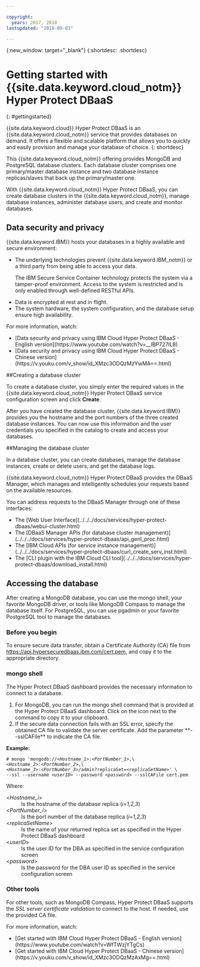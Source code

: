 ```yaml
---

copyright:
  years: 2017, 2018
lastupdated: "2018-09-03"

---
```


{:new_window: target="_blank"}
{:shortdesc: .shortdesc}

# Getting started with {{site.data.keyword.cloud_notm}} Hyper Protect DBaaS
{: #gettingstarted}

{{site.data.keyword.cloud}} Hyper Protect DBaaS is an {{site.data.keyword.cloud_notm}} service that provides databases on demand.
It offers a flexible and scalable platform that allows you to quickly and easily
provision and manage your database of choice.
{: shortdesc}

This {{site.data.keyword.cloud_notm}} offering provides MongoDB and PostgreSQL database clusters. Each database
cluster comprises one primary/master database instance and two database instance
replicas/slaves that back up the primary/master one.

With {{site.data.keyword.cloud_notm}} Hyper Protect DBaaS, you can create database clusters in the {{site.data.keyword.cloud_notm}},
manage database instances, administer database users, and create and
monitor databases.

## Data security and privacy

{{site.data.keyword.IBM}} hosts your databases in a highly available and secure environment:
<ul>
<li>The underlying technologies prevent {{site.data.keyword.IBM_notm}} or a third party from being able to
access your data.
<p>The IBM Secure Service Container technology protects the system via a
tamper-proof environment. Access to the system is restricted and is only enabled
through well-defined RESTful APIs.</p></li>
<li>Data is encrypted at rest and in flight.</li>
<li>The system hardware, the system configuration, and the database setup ensure
high availability.</li>
</ul>

For more information, watch: 
<ul>
<li>[Data security and privacy using IBM Cloud Hyper Protect DBaaS - English version](https://www.youtube.com/watch?v=__IBP727IL8)</li>
<li>[Data security and privacy using IBM Cloud Hyper Protect DBaaS - Chinese version](https://v.youku.com/v_show/id_XMzc3ODQzMzYwMA==.html)</li>
</ul>


##Creating a database cluster

To create a database cluster, you simply enter the required values in the
{{site.data.keyword.cloud_notm}} Hyper Protect DBaaS service configuration screen and click **Create**.

After you have created the database cluster, {{site.data.keyword.IBM}} provides you the hostname and the port
numbers of the three created database instances. You can now use this information
and the user credentials you specified in the catalog to create and access your
databases.

##Managing the database cluster

In a database cluster, you can create databases, manage the database instances,
create or delete users, and get the database logs.

{{site.data.keyword.cloud_notm}} Hyper Protect DBaaS provides the DBaaS Manager, which manages and
intelligently schedules your requests based on the available resources.

You can address requests to the DBaaS Manager through one of these interfaces:
<ul>
<li>The [Web User Interface](../../../docs/services/hyper-protect-dbaas/webui-cluster.html)</li>
<li>The [DBaaS Manager APIs (for database cluster management)](../../../docs/services/hyper-protect-dbaas/api_genl_proc.html)</li>
<li>The [IBM Cloud APIs (for service instance management)](../../../docs/services/hyper-protect-dbaas/curl_create_serv_inst.html)</li>
<li>The [CLI plugin with the IBM Cloud CLI tool](../../../docs/services/hyper-protect-dbaas/download_install.html)</li>
</ul>

## Accessing the database

After creating a MongoDB database, you can use the mongo shell, your favorite
MongoDB driver, or tools like MongoDB Compass to manage the database itself. 
For PostgreSQL, you can use pgadmin or your favorite PostgreSQL tool to manage the databases.

### Before you begin

To ensure secure data transfer, obtain a Certificate Authority (CA) file from
<https://api.hypersecuredbaas.ibm.com/cert.pem>, and copy it to the appropriate directory.

### mongo shell

<p>The Hyper Protect DBaaS dashboard provides the necessary information to connect to a database.
<ol>
<li>For MongoDB, you can run the mongo shell command that is provided at the Hyper Protect DBaaS dashboard. Click on the icon next to the command to copy it to your clipboard.</li>
<li>If the secure data connection fails with an SSL error, specify the obtained CA file to validate the server certificate. Add the parameter **--sslCAFile** to indicate the CA file.</li>
</ol>
<b>Example:</b>
<pre><code class="hljs"># mongo 'mongodb:/&sol;&lt;<em>Hostname_1</em>&gt;&colon;&lt;<em>PortNumber_1</em>&gt;,\
&lt;<em>Hostname_2</em>&gt;&colon;&lt;<em>PortNumber_2</em>&gt;,\
&lt;<em>Hostname_3</em>&gt;&colon;&lt;<em>PortNumber_3</em>&gt;/admin?replicaSet=&lt;<em>replicaSetName</em>&gt;' \
--ssl --username &lt;<em>userID</em>&gt; --password &lt;<em>password</em>&gt; --sslCAFile cert.pem</code></pre>
Where:
<dl>
  <dt> &lt;<em>Hostname_i</em>&gt; </dt>
    <dd> Is the hostname of the database replica (<em>i=1,2,3</em>) </dd>
  <dt> &lt;<em>PortNumber_i</em>&gt; </dt>
    <dd> Is the port number of the database replica (<em>i=1,2,3</em>) </dd>
  <dt> &lt;<em>replicaSetName</em>&gt; </dt>
    <dd> Is the name of your returned replica set as specified in the Hyper Protect DBaaS dashboard </dd>
  <dt> &lt;<em>userID</em>&gt; </dt>
    <dd> Is the user ID for the DBA as specified in the
    service configuration screen </dd>
  <dt> &lt;<em>password</em>&gt; </dt>
    <dd> Is the password for the DBA user ID as specified in the
    service configuration screen </dd>
</dl>
</p>

### Other tools

For other tools, such as MongoDB Compass, Hyper Protect DBaaS supports the *SSL server certificate validation* to connect to the host.  If needed, use the provided CA file. 

For more information, watch: 
<ul>
<li>[Get started with IBM Cloud Hyper Protect DBaaS - English version](https://www.youtube.com/watch?v=WfTWzjYTgCs)</li>
<li>[Get started with IBM Cloud Hyper Protect DBaaS - Chinese version](https://v.youku.com/v_show/id_XMzc3ODQzMzAxMg==.html)</li>
</ul>
